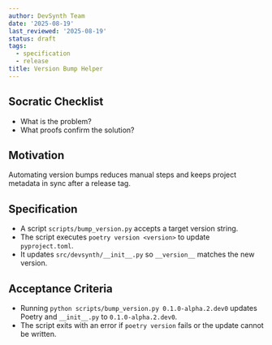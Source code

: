 ```yaml
---
author: DevSynth Team
date: '2025-08-19'
last_reviewed: '2025-08-19'
status: draft
tags:
  - specification
  - release
title: Version Bump Helper
---
```


## Socratic Checklist
- What is the problem?
- What proofs confirm the solution?

## Motivation
Automating version bumps reduces manual steps and keeps project metadata in sync after a release tag.

## Specification
- A script `scripts/bump_version.py` accepts a target version string.
- The script executes `poetry version <version>` to update `pyproject.toml`.
- It updates `src/devsynth/__init__.py` so `__version__` matches the new version.

## Acceptance Criteria
- Running `python scripts/bump_version.py 0.1.0-alpha.2.dev0` updates Poetry and `__init__.py` to `0.1.0-alpha.2.dev0`.
- The script exits with an error if `poetry version` fails or the update cannot be written.
